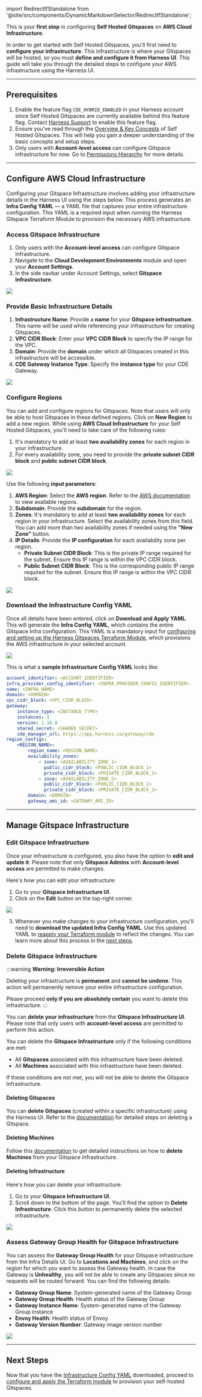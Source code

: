 import RedirectIfStandalone from '@site/src/components/DynamicMarkdownSelector/RedirectIfStandalone';

<RedirectIfStandalone label="AWS" targetPage="/docs/cloud-development-environments/self-hosted-gitspaces/steps/gitspace-infra-ui" />

This is your **first step** in configuring **Self Hosted Gitspaces** on **AWS Cloud Infrastructure**. 

In order to get started with Self Hosted Gitspaces, you'll first need to **configure your infrastructure**. This infrastructure is where your Gitspaces will be hosted, so you must **define and configure it from Harness UI**. This guide will take you through the detailed steps to configure your AWS infrastructure using the Harness UI.

---

## Prerequisites

1. Enable the feature flag ``CDE_HYBRID_ENABLED`` in your Harness account since Self Hosted Gitspaces are currently available behind this feature flag. Contact [Harness Support](mailto:support@harness.io) to enable this feature flag.
2. Ensure you've read through the [Overview & Key Concepts](/docs/cloud-development-environments/self-hosted-gitspaces/fundamentals.md) of Self Hosted Gitspaces. This will help you gain a deeper understanding of the basic concepts and setup steps.
3. Only users with **Account-level access** can configure Gitspace infrastructure for now. Go to [Permissions Hierarchy](https://developer.harness.io/docs/platform/role-based-access-control/rbac-in-harness#permissions-hierarchy-scopes) for more details.

---

## Configure AWS Cloud Infrastructure

Configuring your Gitspace Infrastructure involves adding your infrastructure details in the Harness UI using the steps below. This process generates an **Infra Config YAML** — a YAML file that captures your entire infrastructure configuration. This YAML is a required input when running the Harness Gitspace Terraform Module to provision the necessary AWS infrastructure.

### Access Gitspace Infrastructure

1. Only users with the **Account-level access** can configure Gitspace Infrastructure.
2. Navigate to the **Cloud Development Environments** module and open your **Account Settings**.
3. In the side navbar under Account Settings, select **Gitspace Infrastructure**.

![](../../static/access-gitspace-infra.png)

### Provide Basic Infrastructure Details

1. **Infrastructure Name**: Provide a **name** for your **Gitspace infrastructure**. This name will be used while referencing your infrastructure for creating Gitspaces.
2. **VPC CIDR Block**: Enter your **VPC CIDR Block** to specify the IP range for the VPC.
3. **Domain**: Provide the **domain** under which all Gitspaces created in this infrastructure will be accessible.
4. **CDE Gateway Instance Type**: Specify the **instance type** for your CDE Gateway.

![](../../static/aws-hybrid-1.png)

### Configure Regions
You can add and configure regions for Gitspaces. Note that users will only be able to host Gitspaces in these defined regions. Click on **New Region** to add a new region. While using **AWS Cloud Infrastructure** for your Self Hosted Gitspaces, you'll need to take care of the following rules: 
1. It's mandatory to add at least **two availability zones** for each region in your infrastructure. 
2. For every availability zone, you need to provide the **private subnet CIDR block** and **public subnet CIDR block**. 

![](../../static/aws-hybrid-2.png)

Use the following **input parameters**:
1. **AWS Region**: Select the **AWS region**. Refer to the [AWS documentation](https://docs.aws.amazon.com/global-infrastructure/latest/regions/aws-regions.html) to view available regions.
2. **Subdomain**: Provide the **subdomain** for the region. 
3. **Zones**: It's mandatory to add at least **two availability zones** for each region in your infrastructure. Select the availability zones from this field. You can add more than two availability zones if needed using the **"New Zone"** button. 
4. **IP Details**: Provide the **IP configuration** for each availability zone per region. 
   - **Private Subnet CIDR Block**: This is the private IP range required for the subnet. Ensure this IP range is within the VPC CIDR block. 
   - **Public Subnet CIDR Block**: This is the corresponding public IP range required for the subnet. Ensure this IP range is within the VPC CIDR block. 

![](../../static/aws-hybrid-region-details.png)

### Download the Infrastructure Config YAML

Once all details have been entered, click on **Download and Apply YAML**. This will generate the **Infra Config YAML**, which contains the entire Gitspace Infra configuration. This YAML is a mandatory input for [configuring and setting up the Harness Gitspaces Terraform Module](/docs/cloud-development-environments/self-hosted-gitspaces/steps/gitspace-infra-terraform.md), which provisions the AWS infrastructure in your selected account.

![](../../static/aws-hybrid-download-yaml.png)

This is what a **sample Infrastructure Config YAML** looks like: 
```YAML
account_identifier: <ACCOUNT_IDENTIFIER>
infra_provider_config_identifier: <INFRA_PROVIDER_CONFIG_IDENTIFIER>
name: <INFRA_NAME>
domain: <DOMAIN>
vpc_cidr_block: <VPC_CIDR_BLOCK>
gateway:
    instance_type: <INSTANCE_TYPE>
    instances: 1
    version: 1.16.0
    shared_secret: <SHARED_SECRET>
    cde_manager_url: https://app.harness.io/gateway/cde
region_configs:
    <REGION_NAME>:
        region_name: <REGION_NAME>
        availability_zones:
            - zone: <AVAILABILITY_ZONE_1>
              public_cidr_block: <PUBLIC_CIDR_BLOCK_1>
              private_cidr_block: <PRIVATE_CIDR_BLOCK_1>
            - zone: <AVAILABILITY_ZONE_2>
              public_cidr_block: <PUBLIC_CIDR_BLOCK_2>
              private_cidr_block: <PRIVATE_CIDR_BLOCK_2>
        domain: <DOMAIN>
        gateway_ami_id: <GATEWAY_AMI_ID>
```

---

## Manage Gitspace Infrastructure

### Edit Gitspace Infrastructure
Once your infrastructure is configured, you also have the option to **edit and update it**. Please note that only **Gitspace Admins** with **Account-level access** are permitted to make changes.

Here's how you can edit your infrastructure: 
1. Go to your **Gitspace Infrastructure UI**. 
2. Click on the **Edit** button on the top-right corner. 

![](../../static/aws-edit-infra.png)

3. Whenever you make changes to your infrastructure configuration, you'll need to **download the updated Infra Config YAML**.
Use this updated YAML to [reapply your Terraform module](/docs/cloud-development-environments/self-hosted-gitspaces/steps/gitspace-infra-terraform.md) to reflect the changes. You can learn more about this process in the [next steps](#next-steps).

### Delete Gitspace Infrastructure
:::warning **Warning: Irreversible Action**

Deleting your infrastructure is **permanent** and **cannot be undone**. This action will permanently remove your entire infrastructure configuration. 

Please proceed **only if you are absolutely certain** you want to delete this infrastructure.
:::

You can **delete your infrastructure** from the **Gitspace Infrastructure UI**. Please note that only users with **account-level access** are permitted to perform this action.

You can delete the **Gitspace Infrastructure** only if the following conditions are met:

* All **Gitspaces** associated with this infrastructure have been deleted.
* All **Machines** associated with this infrastructure have been deleted.

If these conditions are not met, you will not be able to delete the Gitspace Infrastructure.

#### Deleting Gitspaces
You can **delete Gitspaces** (created within a specific infrastructure) using the Harness UI. Refer to the [documentation](/docs/cloud-development-environments/manage-gitspaces/delete-gitspaces.md) for detailed steps on deleting a Gitspace.

#### Deleting Machines
Follow this [documentation](/docs/cloud-development-environments/self-hosted-gitspaces/steps/manage-self-hosted.md#delete-machines-from-gitspace-infrastructure) to get detailed instructions on how to **delete Machines** from your Gitspace Infrastructure. 

#### Deleting Infrastructure
Here's how you can delete your infrastructure: 
1. Go to your **Gitspace Infrastructure UI**. 
2. Scroll down to the bottom of the page. You'll find the option to **Delete Infrastructure**. Click this button to permanently delete the selected infrastructure.

![](../../static/aws-delete-inra.png)

### Assess Gateway Group Health for Gitspace Infrastructure
You can assess the **Gateway Group Health** for your Gitspace infrastructure from the Infra Details UI. Go to **Locations and Machines**, and click on the region for which you want to assess the Gateway health. In case the Gateway is **Unhealthy**, you will not be able to create any Gitspaces since no requests will be routed forward. You can find the following details:

* **Gateway Group Name**: System-generated name of the Gateway Group
* **Gateway Group Health**: Health status of the Gateway Group
* **Gateway Instance Name**: System-generated name of the Gateway Group instance
* **Envoy Health**: Health status of Envoy
* **Gateway Version Number**: Gateway image version number

![](../../static/aws-hyrbid-gateway-health.png)

---

## Next Steps
Now that you have the [Infrastructure Config YAML](#download-the-infrastructure-config-yaml) downloaded, proceed to [configure and apply the Terraform module](/docs/cloud-development-environments/self-hosted-gitspaces/steps/gitspace-infra-terraform.md) to provision your self-hosted Gitspaces.
